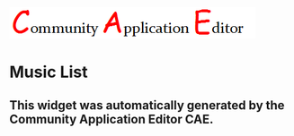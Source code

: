 ![CAE](https://github.com/CAE-Community-Application-Editor/CAE-Deployment-Temp/blob/gh-pages/frontendComponent-85/img/logo.png)  

Music List
===================


This widget was automatically generated by the Community Application Editor CAE.  
---------------
